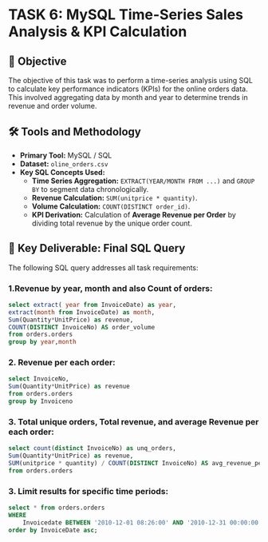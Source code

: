 # TASK 6: MySQL Time-Series Sales Analysis & KPI Calculation

## 🎯 Objective

The objective of this task was to perform a time-series analysis using SQL to calculate key performance indicators (KPIs) for the online orders data. This involved aggregating data by month and year to determine trends in revenue and order volume.

## 🛠️ Tools and Methodology

* **Primary Tool:** MySQL / SQL
* **Dataset:** `oline_orders.csv`
* **Key SQL Concepts Used:**
    * **Time Series Aggregation:** `EXTRACT(YEAR/MONTH FROM ...)` and `GROUP BY` to segment data chronologically.
    * **Revenue Calculation:** `SUM(unitprice * quantity)`.
    * **Volume Calculation:** `COUNT(DISTINCT order_id)`.
    * **KPI Derivation:** Calculation of **Average Revenue per Order** by dividing total revenue by the unique order count.

## 📁 Key Deliverable: Final SQL Query

The following SQL query addresses all task requirements:
### 1.Revenue by year, month and also Count of orders:

```sql
select extract( year from InvoiceDate) as year,
extract(month from InvoiceDate) as month,
Sum(Quantity*UnitPrice) as revenue,
COUNT(DISTINCT InvoiceNo) AS order_volume
from orders.orders
group by year,month
```
### 2. Revenue per each order:
```sql
select InvoiceNo,
Sum(Quantity*UnitPrice) as revenue
from orders.orders
group by Invoiceno
```
### 3. Total unique orders, Total revenue, and average Revenue per each order:
```sql
select count(distinct InvoiceNo) as unq_orders,
Sum(Quantity*UnitPrice) as revenue,
SUM(unitprice * quantity) / COUNT(DISTINCT InvoiceNo) AS avg_revenue_per_order
from orders.orders
```
### 3. Limit results for specific time periods:
```sql
select * from orders.orders
WHERE
    Invoicedate BETWEEN '2010-12-01 08:26:00' AND '2010-12-31 00:00:00'
order by InvoiceDate asc;
```

